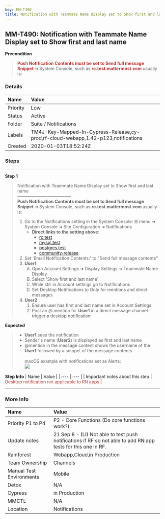 ```yaml
---
key: MM-T490
title: Notification with Teammate Name Display set to Show first and last name
---
```


## MM-T490: Notification with Teammate Name Display set to Show first and last name

**Precondition**

> <article><strong><span style="color: rgb(184, 49, 47);">Push Notification Contents must be set to Send full message Snippet</span>&nbsp;</strong>in System Console, such as <strong><span style="color: rgb(184, 49, 47);">rc.test.mattermost.com</span></strong> usually is:</article>

### Details

| Name     | Value                                                                              |
| :------- | :--------------------------------------------------------------------------------- |
| Priority | Low                                                                                |
| Status   | Active                                                                             |
| Folder   | Suite / Notifications                                                              |
| Labels   | TM4J-Key-Mapped-In-Cypress-Release,cy-prod,rf-cloud-webapp,1.42-p123,notifications |
| Created  | 2020-01-03T18:52:24Z                                                               |

### Steps

<hr/>

**Step 1**

> <article>Notification with Teammate Name Display set to Show first and last name<br />–––––––––––––––––––––––––<br /><strong>Push Notification Contents must be set to Send full message Snippet </strong>in System Console, such as <strong>rc.test.mattermost.com </strong>usually is:<ol><li>Go to the Notifications setting in the System Console: ☰ menu ➜ System Console ➜ Site Configuration ➜ Notifications<ul><li><strong>Direct links to the setting above</strong>:<ul><li><a href="https://rc.test.mattermost.com/admin_console/environment/notifications">rc.test</a></li><li><a href="https://mysql.test.mattermost.com/admin_console/environment/notifications">mysql.test</a></li><li><a href="https://postgres.test.mattermost.com/admin_console/environment/notifications">postgres.test</a></li><li><a href="https://community-release.mattermost.com/admin_console/environment/notifications">community-release</a></li></ul></li></ul></li><li>Set 'Email Notification Contents:' to "Send full message contents"</li><li><strong>User1</strong><ol style="list-style-type:upper-alpha"><li>Open Account Settings ➜ Display Settings ➜ Teammate Name Display</li><li>Select 'Show first and last name'</li><li>While still in Account settings go to Notifications</li><li>Set Desktop Notifications to Only for mentions and direct messages</li></ol></li><li><strong>User2</strong><ol><li>Ensure user has first and last name set in Account Settings</li><li>Post an @ mention for <strong>User1</strong> in a direct message channel trigger a desktop notification</li></ol></li></ol></article>

**Expected**

> <article><ul><li><strong>User1</strong> sees the notification</li><li>Sender's name (<strong>User2</strong>) is displayed as first and last name</li><li>@mention in the message content shows the username of the <strong>User1 </strong>followed by a snippet of the message contents<br /><br />macOS example with notifications set as Alerts:<br /><img src="https://smartbear-tm4j-prod-us-west-2-attachment-rich-text.s3.us-west-2.amazonaws.com/embedded-f3277290f945470c4add5d21ef3dc7ca7b74388fc7152bfb6b99ae58c66a95a8-1594304772214-1594304772214.png" class="fr-fic fr-dii" /></li></ul></article>

**Step Info**
| Name | Value |
| :--- | :--- |
| Important notes about this step | <span style="color:rgb(184, 49, 47)">Desktop notification not applicable to RN apps</span> |

<hr/>

### More Info

| Name                     | Value                                                                                                         |
| :----------------------- | :------------------------------------------------------------------------------------------------------------ |
| Priority P1 to P4        | P2 - Core Functions (Do core functions work?)                                                                 |
| Update notes             | 21 Sep 8 - (LI) Not able to test push notifications if RF so not able to add RN app tests for this one in RF. |
| Rainforest               | Webapp,Cloud,in Production                                                                                    |
| Team Ownership           | Channels                                                                                                      |
| Manual Test Environments | Mobile                                                                                                        |
| Detox                    | N/A                                                                                                           |
| Cypress                  | in Production                                                                                                 |
| MMCTL                    | N/A                                                                                                           |
| Location                 | Notifications                                                                                                 |
